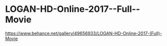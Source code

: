 # LOGAN-HD-Online-2017--Full--Movie
https://www.behance.net/gallery/49656933/LOGAN-HD-Online-2017-(Full)-Movie
